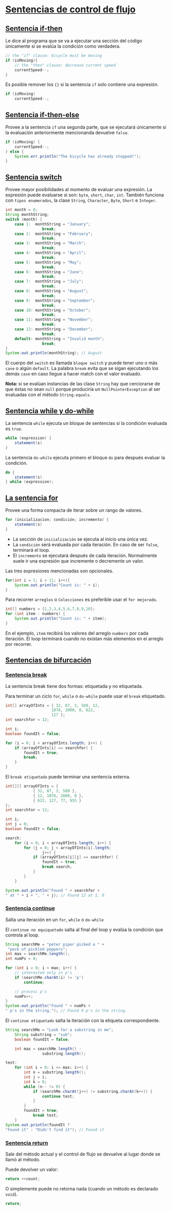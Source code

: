 # [Sentencias de control de flujo](#control-flow-statements)


## [Sentencia if-then](#if-then-statement)

Le dice al programa que se va a ejecutar una sección del código únicamente si se evalúa la condición como verdadera.

```java
// the "if" clause: bicycle must be moving
if (isMoving){ 
    // the "then" clause: decrease current speed
    currentSpeed--;
}
```

Es posible remover los `{}` si la sentencia `if` solo contiene una expresión.

```java
if (isMoving)
    currentSpeed--;
```

## [Sentencia if-then-else](#if-then-else-statement)

Provee a la sentencia `if` una segunda parte, que se ejecutará únicamente si la evaluación anteriormente mencionanda devuelve `false`.

```java
if (isMoving) {
    currentSpeed--;
} else {
    System.err.println("The bicycle has already stopped!");
}
```

## [Sentencia switch](#switch-statement)

Provee mayor posibilidades al momento de evaluar una expresión. La expresión puede evaluarse si son: `byte`, `short`, `char`, `int`. También funciona con `tipos enumerados`, la clase `String`, `Character`, `Byte`, `Short` e `Integer`.

```java
int month = 8;
String monthString;
switch (month) {
    case 1:  monthString = "January";
                break;
    case 2:  monthString = "February";
                break;
    case 3:  monthString = "March";
                break;
    case 4:  monthString = "April";
                break;
    case 5:  monthString = "May";
                break;
    case 6:  monthString = "June";
                break;
    case 7:  monthString = "July";
                break;
    case 8:  monthString = "August";
                break;
    case 9:  monthString = "September";
                break;
    case 10: monthString = "October";
                break;
    case 11: monthString = "November";
                break;
    case 12: monthString = "December";
                break;
    default: monthString = "Invalid month";
                break;
}
System.out.println(monthString); // August
```

El cuerpo del `switch` es llamada `bloque switch` y puede tener uno o más `case` o algún `default`. La palabra `break` evita que se sigan ejecutando los demás `case` en caso llegue a hacer match con el valor evaluado.

<b>Nota: </b> si se evalúan instancias de las clase `String` hay que cerciorarse de que éstas no sean `null` porque produciría un `NullPointerException` al ser evaluadas con el método `String.equals`.

## [Sentencia while y do-while](#while-and-do-while-statements)

La sentencia `while` ejecuta un bloque de sentencias si la condición evaluada es `true`.

```java
while (expression) {
    statement(s)
}
```

La sentencia `do-while` ejecuta primero el bloque `do` para después evaluar la condición.

```java
do {
    statement(s)
} while (expression);
```

## [La sentencia for](#for-statement)

Provee una forma compacta de iterar sobre un rango de valores.

```java
for (inicializacion; condición; incremento) {
    statement(s)
}
```

- La sección de `inicialización` se ejecuta al inicio una única vez.
- La `condición` será evaluada por cada iteración. En caso de ser `false`, terminará el loop.
- El `incremento` se ejecutará después de cada iteración. Normalmente suele ir una expresión que incremente o decremente un valor.

Las tres expresiones mencionadas son opcionales.

```java
for(int i = 1; i < 11; i++){
    System.out.println("Count is: " + i);
}
```

Para recorrer `arreglos` o `Colecciones` es preferible usar el `for mejorado`.

```java
int[] numbers = {1,2,3,4,5,6,7,8,9,10};
for (int item : numbers) {
    System.out.println("Count is: " + item);
}
```

En el ejemplo, `item` recibirá los valores del arreglo `numbers` por cada iteración. El loop terminará cuando no existan más elementos en el arreglo por recorrer.

## [Sentencias de bifurcación](#branching-statements)

### [Sentencia break](#break-statement)

La sentencia break tiene dos formas: etiquetada y no etiquetada.

Para terminar un ciclo `for`, `while` o `do-while` puede usar el `break` etiquetado.

```java
int[] arrayOfInts = { 32, 87, 3, 589, 12, 
                    1076, 2000, 8, 622, 
                    127 };
int searchfor = 12;

int i;
boolean foundIt = false;

for (i = 0; i < arrayOfInts.length; i++) {
    if (arrayOfInts[i] == searchfor) {
        foundIt = true;
        break;
    }
}
```

El `break etiquetado` puede terminar una sentencia externa.

```java
int[][] arrayOfInts = { 
            { 32, 87, 3, 589 },
            { 12, 1076, 2000, 8 },
            { 622, 127, 77, 955 }
};
int searchfor = 12;

int i;
int j = 0;
boolean foundIt = false;

search:
    for (i = 0; i < arrayOfInts.length; i++) {
        for (j = 0; j < arrayOfInts[i].length;
                j++) {
            if (arrayOfInts[i][j] == searchfor) {
                foundIt = true;
                break search;
            }
        }
    }

System.out.println("Found " + searchfor + 
" at " + i + ", " + j); // Found 12 at 1, 0
```

### [Sentencia continue](#continue-statement)

Salta una iteración en un `for`, `while` o `do-while` 

El `continue no equiquetado` salta al final del loop y evalúa la condición que controla al loop. 

```java
String searchMe = "peter piper picked a " +
 "peck of pickled peppers";
int max = searchMe.length();
int numPs = 0;

for (int i = 0; i < max; i++) {
    // interested only in p's
    if (searchMe.charAt(i) != 'p')
        continue;

    // process p's
    numPs++;
}
System.out.println("Found " + numPs + 
" p's in the string."); // Found 9 p's in the string.
```

El `continue etiquetado` salta la iteración con la etiqueta correspondiente.

```java
String searchMe = "Look for a substring in me";
    String substring = "sub";
    boolean foundIt = false;

    int max = searchMe.length() - 
                substring.length();

test:
    for (int i = 0; i <= max; i++) {
        int n = substring.length();
        int j = i;
        int k = 0;
        while (n-- != 0) {
            if (searchMe.charAt(j++) != substring.charAt(k++)) {
                continue test;
            }
        }
        foundIt = true;
            break test;
    }
System.out.println(foundIt ? 
"Found it" : "Didn't find it"); // Found it
```

### [Sentencia return](#return-statement)

Sale del método actual y el control de flujo se devuelve al lugar donde se llamó al método.

Puede devolver un valor:

```java
return ++count;
```

O simplemente puede no retorna nada (cuando un método es declarado `void`).

```java
return;
```